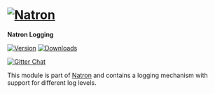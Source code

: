 # [![Natron][natron-img]][natron-url]

[natron-img]: http://static.natronjs.com/img/natronjs.svg
[natron-url]: http://natronjs.com/

**Natron Logging**

[![Version][npm-img]][npm-url]
[![Downloads][dlm-img]][npm-url]

[![Gitter Chat][gitter-img]][gitter-url]

[npm-img]: https://img.shields.io/npm/v/natron-logging.svg
[npm-url]: https://npmjs.org/package/natron-logging
[dlm-img]: https://img.shields.io/npm/dm/natron-logging.svg

[gitter-img]: https://badges.gitter.im/Join%20Chat.svg
[gitter-url]: https://gitter.im/natronjs/natron

This module is part of [Natron][natron-url] and contains a logging mechanism with support for different log levels.
